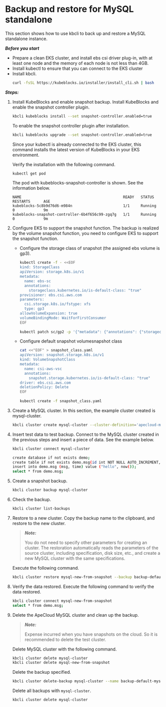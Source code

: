 # Backup and restore for MySQL standalone 
This section shows how to use kbcli to back up and restore a MySQL standalone instance.

***Before you start***

- Prepare a clean EKS cluster, and install ebs csi driver plug-in, with at least one node and the memory of each node is not less than 4GB.
- Install kubectl to ensure that you can connect to the EKS cluster 
- Install kbcli.
   ```bash
   curl -fsSL https://kubeblocks.io/installer/install_cli.sh | bash
   ```

***Steps:***

1. Install KubeBlocks and enable snapshot backup.
   Install KubeBlocks and enable the snapshot controller plugin.
   ```bash
   kbcli kubeblocks install --set snapshot-controller.enabled=true
   ```
   To enable the snapshot controller plugin after installation.
   ```bash
   kbcli kubeblocks upgrade --set snapshot-controller.enabled=true
   ```   
   Since your kubectl is already connected to the EKS cluster, this command installs the latest version of KubeBlocks in your EKS environment.

   Verify the installation with the following command.
   ```bash
   kubectl get pod
   ```

   The pod with kubeblocks-snapshot-controller is shown. See the information below.
   ```
   NAME                                              READY   STATUS             RESTARTS      AGE
   kubeblocks-5c8b9d76d6-m984n                       1/1     Running            0             9m
   kubeblocks-snapshot-controller-6b4f656c99-zgq7g   1/1     Running            0             9m
   ```
2. Configure EKS to support the snapshot function.
The backup is realized by the volume snapshot function, you need to configure EKS to support the snapshot function.
    - Configure the storage class of snapshot (the assigned ebs volume is gp3).
       ```bash
       kubectl create -f - <<EOF
       kind: StorageClass
       apiVersion: storage.k8s.io/v1
       metadata:
         name: ebs-sc
         annotations:
           storageclass.kubernetes.io/is-default-class: "true"
       provisioner: ebs.csi.aws.com
       parameters:
         csi.storage.k8s.io/fstype: xfs
         type: gp3
       allowVolumeExpansion: true
       volumeBindingMode: WaitForFirstConsumer
       EOF
  
       kubectl patch sc/gp2 -p '{"metadata": {"annotations": {"storageclass.kubernetes.io/is-default-class": "false"}}}'
       ```
    - Configure default snapshot volumesnapshot class
       ```bash
       cat <<"EOF" > snapshot_class.yaml
       apiVersion: snapshot.storage.k8s.io/v1
       kind: VolumeSnapshotClass
       metadata:
         name: csi-aws-vsc
         annotations:
           snapshot.storage.kubernetes.io/is-default-class: "true"
       driver: ebs.csi.aws.com
       deletionPolicy: Delete
       EOF
  
       kubectl create -f snapshot_class.yaml
       ```
3. Create a MySQL cluster. 
   In this section, the example cluster created is mysql-cluster.
   ```bash
   kbcli cluster create mysql-cluster --cluster-definition='apecloud-mysql'
   ```
4. Insert test data to test backup.
   Connect to the MySQL cluster created in the previous steps and insert a piece of data. See the example below.
   ```bash
   kbcli cluster connect mysql-cluster
   
   create database if not exists demo;
   create table if not exists demo.msg(id int NOT NULL AUTO_INCREMENT, msg text, time datetime, PRIMARY KEY (id));
   insert into demo.msg (msg, time) value ("hello", now());
   select * from demo.msg;
   ```
  
5. Create a snapshot backup.
    ```bash
    kbcli cluster backup mysql-cluster
    ```
6. Check the backup.
    ```bash
    kbcli cluster list-backups
    ```
7. Restore to a new cluster.
   Copy the backup name to the clipboard, and restore to the new cluster. 
   > ***Note:*** 
   > 
   > You do not need to specify other parameters for creating an cluster. The restoration automatically reads the parameters of the source cluster, including specification, disk size, etc., and create a new MySQL cluster with the same specifications. 

   Execute the following command.
   ```bash
   kbcli cluster restore mysql-new-from-snapshot --backup backup-default-mysql-cluster-20221124113440
   ```
8. Verify the data restored.
   Execute the following command to verify the data restored.
   ```bash
   kbcli cluster connect mysql-new-from-snapshot
   select * from demo.msg;
   ```
9. Delete the ApeCloud MySQL cluster and clean up the backup.
   > ***Note:***
   > 
   > Expense incurred when you have snapshots on the cloud. So it is recommended to delete the test cluster.
  
   Delete MySQL cluster with the following command.
   ```bash
   kbcli cluster delete mysql-cluster
   kbcli cluster delete mysql-new-from-snapshot
   ```
   Delete the backup specified.

   ```bash
   kbcli cluster delete-backup mysql-cluster --name backup-default-mysql-cluster-20221124113440 
   ```
   Delete all backups with `mysql-cluster`.
   ```bash
   kbcli cluster delete mysql-cluster
   ```






